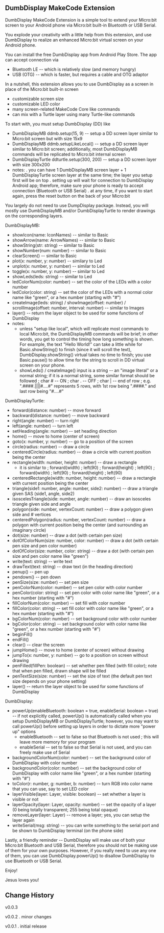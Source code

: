 
DumbDisplay MakeCode Extension
------------------------------

DumbDisplay MakeCode Extension is a simple tool to extend your Micro:bit screen to your Android phone via Micro:bit built-in Bluetooth or USB Serial.


You explode your creativity with a little help from this extension, and use DumbDisplay to realize an enhanced Micro:bit virtual screen on your Android phone.

You can install the free DumbDisplay app from Android Play Store. The app can accept connection via
* Bluetooth LE -- which is relatively slow (and memory hungry)
* USB (OTG) -- which is faster, but requires a cable and OTG adaptor


In a nutshell, this extension allows you to use DumbDisplay as a screen in place of the Micro:bit built-in screen
* customizable screen size
* customizable LED color
* many screen-related MakeCode Core like commands
* can mix with a Turtle layer using many Turtle-like commands

To start with, you must setup DumbDisplay (DD) like
- DumbDisplayMB ddmb.setup(15, 9) -- setup a DD screen layer similar to Micro:bit screen but with size 15x9
- DumbDisplayMB ddmb.setupLikeLocal() -- setup a DD screen layer similar to Micro:bit screen; additionally, most DumbDisplayMB commands will be replicated to Micro:bit internal screen
- DumbDisplayTurtle ddturtle.setup(300, 200) -- setup a DD screen layer with size 300x200
- notes:
  . you can have 1 DumbDisplayMB screen layer + 1 DumbDisplayTurtle screen layer at the same time; the layer you setup first will be on top
  . setting up will wait for connection to DumbDisplay Android app; therefore, make sure your phone is ready to accept connection (Bluetooth or USB Serial)
  . at any time, if you want to start again, press the reset button on the back of your Micro:bit

You largely do not need to use DumpDisplay package. Instead, you will mostly use DumbDisplayMB and/or DumbDisplayTurtle to render drawings on the corresponding layers.

DumbDisplayMB:
- showIcon(name: IconNames) -- similar to Basic
- showArrow(name: ArrowNames) -- similar to Basic
- showString(str: string) -- similar to Basic
- showNumber(num: number) -- similar to Basic 
- clearScreen() -- similar to Basic
- plot(x: number, y: number) -- similary to Led
- unplot(x: number, y: number) -- similar to Led
- toggle(x: number, y: number) -- similar to Led
- showLeds(leds: string) -- similar to Led
- ledColorNum(color: number) -- set the color of the LEDs with a color number
- ledColor(color: string) -- set the color of the LEDs with a normal color name like "green", or a hex number (starting with "#")
- createImage(leds: string) / showImage(offset: number) / scrollImage(offset: number, interval: number) -- similar to Images
- layer() -- return the layer object to be used for some functions of DumbDisplay
- notes:
  * unless "setup like local", which will replicate most commands to local Micro:bit, the DumbDisplayMB commands will be brief; in other words, you get to control the timing how long something is shown. For example, the text "Hello World!" can take a little while for Basic.showString() to finish (since it will scroll the text), DumbDisplay.showString() virtual takes no time to finish; you use Basic.pause() to allow time for the string to scroll in DD virtual screen on your phone.
  * showLeds() / createImage() input is a string -- an "image literal" or a normal string; if it is a normal string, some similar format should be followed
    ; char # -- ON 
    ; char . -- OFF
    ; char | -- end of row
    ; e.g. ".####.||||#....#" represents 5 rows, with 1st row being ".####." and last row being "#....#" 

DumbDisplayTurtle:
- forward(distance: number) -- move forward
- backward(distance: number) -- move backward
- right(angle: number) -- turn right
- left(angle: number) -- turn left
- setHeading(angle: number) -- set heading direction
- home() -- move to home (center of screen)    
- goto(x: number, y: number) -- go to a position of the screen
- circle(radius: number) -- draw a circle
- centeredCircle(radius: number) -- draw a circle with current position being the center
- rectangle(width: number, height: number) -- draw a rectangle
  * it is similar to
    ; forward(width)
    ; left(90)
    ; forward(height)
    ; left(90)
    ; forward(width)
    ; left(90)
    ; forward(height)
    ; left(90)
- centeredRectangle(width: number, height: number) -- draw a rectangle with current position being the center
- triangle(side1: number, angle: number, side2: number) -- draw a triangle given SAS (side1, angle, side2)    
- isoscelesTriangle(side: number, angle: number) -- draw an isosceles triangle given side and angle
- polygon(side: number, vertexCount: number) -- draw a polygon given side and # vertices
- centeredPolygon(radius: number, vertexCount: number) -- draw a polygon with current position being the center (and surrounding an imaginary circle)
- dot(size: number) -- draw a dot (with certain pen size)
- dotOfColorNum(size: number, color: number) -- draw a dot (with certain pen size and pen color number)
- dotOfColor(size: number, color: string) -- draw a dot (with certain pen size and pen color name like "green")
- write(text: string) -- write text
- drawText(text: string) -- draw text (in the heading direction)
- penup() -- pen up
- pendown() -- pen down
- penSize(size: number) -- set pen size
- penColorNum(color: number) -- set pen color with color number
- penColor(color: string) -- set pen color with color name like "green", or a hex number (starting with "#")
- fillColorNum(color: number) -- set fill with color number 
- fillColor(color: string) -- set fill color with color name like "green", or a hex number (starting with "#")
- bgColorNum(color: number) -- set background color with color number 
- bgColor(color: string) -- set background color with color name like "green", or a hex number (starting with "#")
- beginFill()
- endFill()
- clear() -- clear the screen
- jumpHome() -- move to home (center of screen) without drawing 
- jumpTo(x: number, y: number) -- go to a position on screen without drawing 
- penFilled(fillPen: boolean) -- set whether pen filled (with fill color); note that when pen filled,  drawn shape will be filled
- penTextSize(size: number) -- set the size of text (the default pen text size depends on your phone setting)
- layer() -- return the layer object to be used for some functions of DumbDisplay

DumbDisplay:
- powerUp(enableBluetooth: boolean = true, enableSerial: boolean = true) -- if not explicitly called, powerUp() is automatically called when you setup DumbDisplayMB or DumbDisplayTurtle; however, you may want to call powerUp() before setting up layers in order to dictate more "power up" options
  * enableBluetooth -- set to false so that Bluetooth is not used
    ; this will leave more memory for your program
  * enableSerial -- set to false so that Serial is not used, and you can freely make use of Serial
- backgroundColorNum(color: number) -- set the background color of DumbDisplay with color number 
- backgroundColor(color: number) -- set the background color of DumbDisplay with color name like "green", or a hex number (starting with "#")
- toColor(r: number, g: number, b: number) -- turn RGB into color name that you can use, say to set LED color
- layerVisible(layer: Layer, visible: boolean) -- set whether a layer is visible or not
- layerOpacity(layer: Layer, opacity: number) -- set the opacity of a layer (0 being totally transparent; 255 being total opaque)
- removeLayer(layer: Layer) -- remove a layer; yes, you can setup the layer again 
- writeSerial(msg: string) -- you can write something to the serial port and be shown to DumbDisplay terminal (on the phone side)

Lastly, a friendly reminder -- DumbDisplay will make use of both your Micro:bit Bluetooth and USB Serial, therefore you should not be making use of them for your own purposes. However, if you really need to use any one of them, you can use DumbDisplay.powerUp() to disallow DumbDisplay to use Bluetooth or USB Serial.



Enjoy!


Jesus loves you!



Change History
--------------

v0.0.3 

v0.0.2
. minor changes

v0.0.1
. initial release



